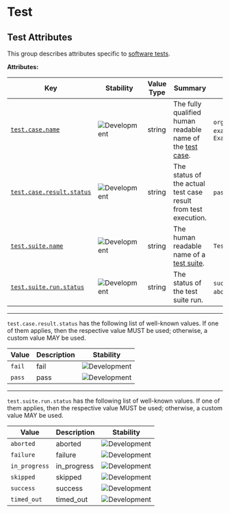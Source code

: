 <!-- NOTE: THIS FILE IS AUTOGENERATED. DO NOT EDIT BY HAND. -->
<!-- see templates/registry/markdown/attribute_namespace.md.j2 -->

# Test

## Test Attributes

This group describes attributes specific to [software tests](https://wikipedia.org/wiki/Software_testing).

**Attributes:**

| Key | Stability | Value Type | Summary | Example Values |
|---|---|---|---|---|
| <a id="test-case-name" href="#test-case-name">`test.case.name`</a> | ![Development](https://img.shields.io/badge/-development-blue) | string | The fully qualified human readable name of the [test case](https://wikipedia.org/wiki/Test_case). | `org.example.TestCase1.test1`; `example/tests/TestCase1.test1`; `ExampleTestCase1_test1` |
| <a id="test-case-result-status" href="#test-case-result-status">`test.case.result.status`</a> | ![Development](https://img.shields.io/badge/-development-blue) | string | The status of the actual test case result from test execution. | `pass`; `fail` |
| <a id="test-suite-name" href="#test-suite-name">`test.suite.name`</a> | ![Development](https://img.shields.io/badge/-development-blue) | string | The human readable name of a [test suite](https://wikipedia.org/wiki/Test_suite). | `TestSuite1` |
| <a id="test-suite-run-status" href="#test-suite-run-status">`test.suite.run.status`</a> | ![Development](https://img.shields.io/badge/-development-blue) | string | The status of the test suite run. | `success`; `failure`; `skipped`; `aborted`; `timed_out`; `in_progress` |

---

`test.case.result.status` has the following list of well-known values. If one of them applies, then the respective value MUST be used; otherwise, a custom value MAY be used.

| Value  | Description | Stability |
|---|---|---|
| `fail` | fail | ![Development](https://img.shields.io/badge/-development-blue) |
| `pass` | pass | ![Development](https://img.shields.io/badge/-development-blue) |

---

`test.suite.run.status` has the following list of well-known values. If one of them applies, then the respective value MUST be used; otherwise, a custom value MAY be used.

| Value  | Description | Stability |
|---|---|---|
| `aborted` | aborted | ![Development](https://img.shields.io/badge/-development-blue) |
| `failure` | failure | ![Development](https://img.shields.io/badge/-development-blue) |
| `in_progress` | in_progress | ![Development](https://img.shields.io/badge/-development-blue) |
| `skipped` | skipped | ![Development](https://img.shields.io/badge/-development-blue) |
| `success` | success | ![Development](https://img.shields.io/badge/-development-blue) |
| `timed_out` | timed_out | ![Development](https://img.shields.io/badge/-development-blue) |
